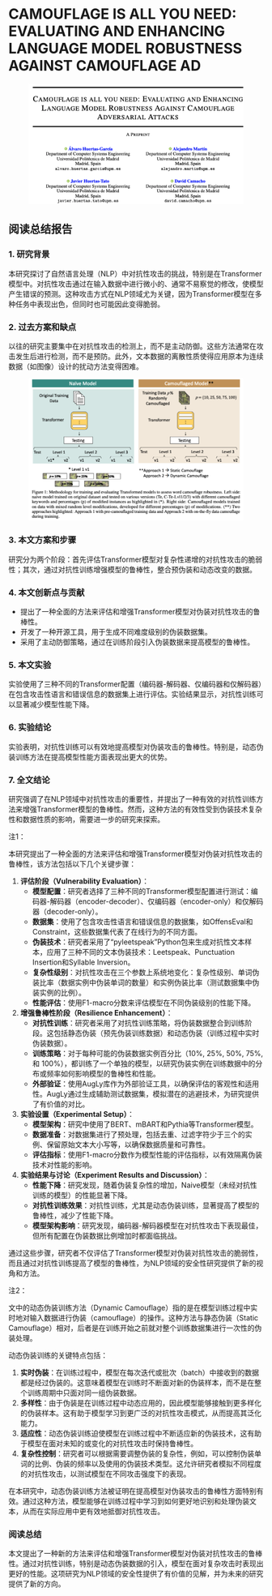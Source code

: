 # CAMOUFLAGE IS ALL YOU NEED: EVALUATING AND ENHANCING LANGUAGE MODEL ROBUSTNESS AGAINST CAMOUFLAGE AD

<figure><img src="../.gitbook/assets/image (7) (1) (1) (1) (1) (1) (1).png" alt=""><figcaption></figcaption></figure>

## 阅读总结报告

### 1. 研究背景

本研究探讨了自然语言处理（NLP）中对抗性攻击的挑战，特别是在Transformer模型中。对抗性攻击通过在输入数据中进行微小的、通常不易察觉的修改，使模型产生错误的预测。这种攻击方式在NLP领域尤为关键，因为Transformer模型在多种任务中表现出色，但同时也可能因此变得脆弱。

### 2. 过去方案和缺点

以往的研究主要集中在对抗性攻击的检测上，而不是主动防御。这些方法通常在攻击发生后进行检测，而不是预防。此外，文本数据的离散性质使得应用原本为连续数据（如图像）设计的扰动方法变得困难。

<figure><img src="../.gitbook/assets/image (8) (1) (1) (1) (1) (1).png" alt=""><figcaption></figcaption></figure>

### 3. 本文方案和步骤

研究分为两个阶段：首先评估Transformer模型对复杂性递增的对抗性攻击的脆弱性；其次，通过对抗性训练增强模型的鲁棒性，整合预伪装和动态改变的数据。

### 4. 本文创新点与贡献

* 提出了一种全面的方法来评估和增强Transformer模型对伪装对抗性攻击的鲁棒性。
* 开发了一种开源工具，用于生成不同难度级别的伪装数据集。
* 采用了主动防御策略，通过在训练阶段引入伪装数据来提高模型的鲁棒性。

### 5. 本文实验

实验使用了三种不同的Transformer配置（编码器-解码器、仅编码器和仅解码器）在包含攻击性语言和错误信息的数据集上进行评估。实验结果显示，对抗性训练可以显著减少模型性能下降。

### 6. 实验结论

实验表明，对抗性训练可以有效地提高模型对伪装攻击的鲁棒性。特别是，动态伪装训练方法在提高模型性能方面表现出更大的优势。

### 7. 全文结论

研究强调了在NLP领域中对抗性攻击的重要性，并提出了一种有效的对抗性训练方法来增强Transformer模型的鲁棒性。然而，这种方法的有效性受到伪装技术复杂性和数据性质的影响，需要进一步的研究来探索。



注1：

本研究提出了一种全面的方法来评估和增强Transformer模型对伪装对抗性攻击的鲁棒性，该方法包括以下几个关键步骤：

1. **评估阶段（Vulnerability Evaluation）**：
   * **模型配置**：研究者选择了三种不同的Transformer模型配置进行测试：编码器-解码器（encoder-decoder）、仅编码器（encoder-only）和仅解码器（decoder-only）。
   * **数据集**：使用了包含攻击性语言和错误信息的数据集，如OffensEval和Constraint，这些数据集代表了在线行为的不同方面。
   * **伪装技术**：研究者采用了“pyleetspeak”Python包来生成对抗性文本样本，应用了三种不同的文本伪装技术：Leetspeak、Punctuation Insertion和Syllable Inversion。
   * **复杂性级别**：对抗性攻击在三个参数上系统地变化：复杂性级别、单词伪装比率（数据实例中伪装单词的数量）和实例伪装比率（测试数据集中伪装实例的比例）。
   * **性能评估**：使用F1-macro分数来评估模型在不同伪装级别的性能下降。
2. **增强鲁棒性阶段（Resilience Enhancement）**：
   * **对抗性训练**：研究者采用了对抗性训练策略，将伪装数据整合到训练阶段。这包括静态伪装（预先伪装训练数据）和动态伪装（训练过程中实时伪装数据）。
   * **训练策略**：对于每种可能的伪装数据实例百分比（10%, 25%, 50%, 75%, 和 100%），都训练了一个单独的模型，以研究伪装实例在训练数据中的分布或频率如何影响模型的鲁棒性和性能。
   * **外部验证**：使用AugLy库作为外部验证工具，以确保评估的客观性和适用性。AugLy通过生成辅助测试数据集，模拟潜在的逃避技术，为研究提供了有价值的对比。
3. **实验设置（Experimental Setup）**：
   * **模型架构**：研究中使用了BERT、mBART和Pythia等Transformer模型。
   * **数据准备**：对数据集进行了预处理，包括去重、过滤字符少于三个的实例、保留原始文本大小写等，以确保数据质量和可靠性。
   * **评估指标**：使用F1-macro分数作为模型性能的评估指标，以有效隔离伪装技术对性能的影响。
4. **实验结果与讨论（Experiment Results and Discussion）**：
   * **性能下降**：研究发现，随着伪装复杂性的增加，Naive模型（未经对抗性训练的模型）的性能显著下降。
   * **对抗性训练效果**：对抗性训练，尤其是动态伪装训练，显著提高了模型的鲁棒性，减少了性能下降。
   * **模型架构影响**：研究发现，编码器-解码器模型在对抗性攻击下表现最佳，但所有配置在伪装数据比例增加时都面临挑战。

通过这些步骤，研究者不仅评估了Transformer模型对伪装对抗性攻击的脆弱性，而且通过对抗性训练提高了模型的鲁棒性，为NLP领域的安全性研究提供了新的视角和方法。



注2：

文中的动态伪装训练方法（Dynamic Camouflage）指的是在模型训练过程中实时地对输入数据进行伪装（camouflage）的操作。这种方法与静态伪装（Static Camouflage）相对，后者是在训练开始之前就对整个训练数据集进行一次性的伪装处理。

动态伪装训练的关键特点包括：

1. **实时伪装**：在训练过程中，模型在每次迭代或批次（batch）中接收到的数据都是经过伪装的。这意味着模型在训练时不断面对新的伪装样本，而不是在整个训练周期中只面对同一组伪装数据。
2. **多样性**：由于伪装是在训练过程中动态应用的，因此模型能够接触到更多样化的伪装样本。这有助于模型学习到更广泛的对抗性攻击模式，从而提高其泛化能力。
3. **适应性**：动态伪装训练迫使模型在训练过程中不断适应新的伪装技术，这有助于模型在面对未知的或变化的对抗性攻击时保持鲁棒性。
4. **复杂性控制**：研究者可以根据需要调整伪装的复杂性，例如，可以控制伪装单词的比例、伪装的频率以及使用的伪装技术类型。这允许研究者模拟不同程度的对抗性攻击，以测试模型在不同攻击强度下的表现。

在本研究中，动态伪装训练方法被证明在提高模型对伪装攻击的鲁棒性方面特别有效。通过这种方法，模型能够在训练过程中学习到如何更好地识别和处理伪装文本，从而在实际应用中更有效地抵御对抗性攻击。



### 阅读总结

本文提出了一种新的方法来评估和增强Transformer模型对伪装对抗性攻击的鲁棒性。通过对抗性训练，特别是动态伪装数据的引入，模型在面对复杂攻击时表现出更好的性能。这项研究为NLP领域的安全性提供了有价值的见解，并为未来的研究提供了新的方向。
